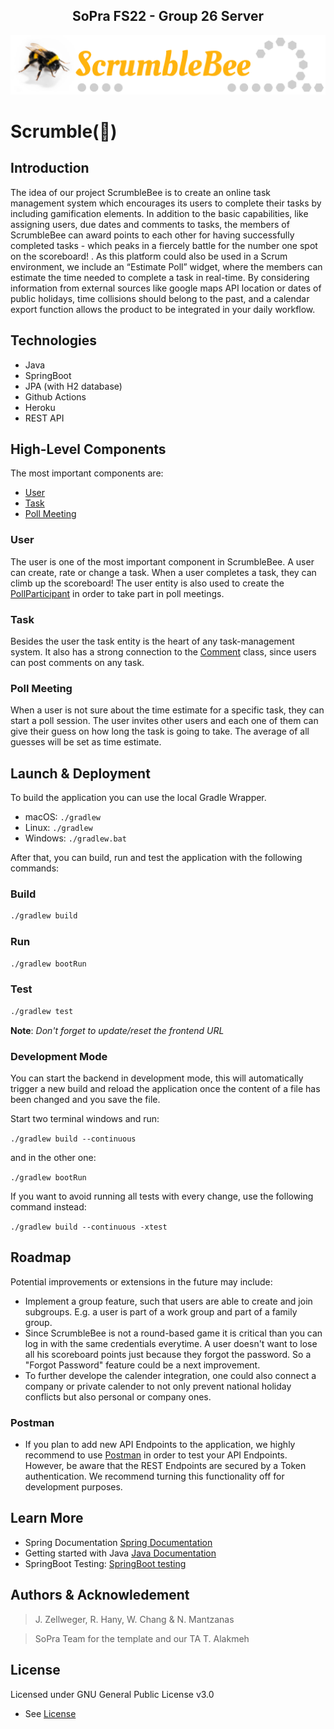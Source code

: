 
<div align="center">
    <h2>SoPra FS22 - Group 26 Server</h2>
</div>
<p align="center">
<img src="https://github.com/sopra-fs22-group-26/client/blob/main/src/images/scrumblebee_logo_508x95.png?raw=true" width="508" height="95" />
</p>



# Scrumble(:bee:)
## Introduction
The idea of our project ScrumbleBee is to create an online task management system which encourages its users to complete their tasks by including gamification elements. In addition to the basic capabilities, like assigning users, due dates and comments to tasks, the members of ScrumbleBee can award points to each other for having successfully completed tasks - which peaks in a fiercely battle for the number one spot on the scoreboard!
. As this platform could also be used in a Scrum environment, we include an	 “Estimate Poll” widget, where the members can estimate the time needed to complete a task in real-time. By considering information from external sources like google maps API location or dates of public holidays, time collisions should belong to the past, and a calendar export function allows the product to be integrated in your daily workflow.

## Technologies

- Java 
- SpringBoot
- JPA (with H2 database)
- Github Actions
- Heroku
- REST API

## High-Level Components

The most important components are:
- [User](src/main/java/ch/uzh/ifi/group26/scrumblebee/entity/User.java)
- [Task](src/main/java/ch/uzh/ifi/group26/scrumblebee/entity/Task.java)
- [Poll Meeting](src/main/java/ch/uzh/ifi/group26/scrumblebee/entity/PollMeeting.java)

### User
The user is one of the most important component in ScrumbleBee. A user can create, rate or change a task. When a user completes a task, they can climb up the scoreboard! The user entity is also used to create the [PollParticipant](src/main/java/ch/uzh/ifi/group26/scrumblebee/entity/PollParticipant.java)
in order to take part in poll meetings.

### Task
Besides the user the task entity is the heart of any task-management system. It also has a strong connection to the [Comment](src/main/java/ch/uzh/ifi/group26/scrumblebee/entity/Comment.java)
class, since users can post comments on any task.

### Poll Meeting

When a user is not sure about the time estimate for a specific task, they can start a poll session. The user invites other users and each one of them can 
give their guess on how long the task is going to take. The average of all guesses will be set as time estimate.


## Launch & Deployment

To build the application you can use the local Gradle Wrapper.
-   macOS: `./gradlew`
-   Linux: `./gradlew`
-   Windows: `./gradlew.bat`

After that, you can build, run  and test the application with the following commands:

 

### Build

```bash
./gradlew build
```

### Run

```bash
./gradlew bootRun
```

### Test

```bash
./gradlew test
```
**Note**: _Don't forget to update/reset the frontend URL_
### Development Mode

You can start the backend in development mode, this will automatically trigger a new build and reload the application
once the content of a file has been changed and you save the file.

Start two terminal windows and run:

`./gradlew build --continuous`

and in the other one:

`./gradlew bootRun`

If you want to avoid running all tests with every change, use the following command instead:

`./gradlew build --continuous -xtest`





## Roadmap
Potential improvements or extensions in the future may include:

- Implement a group feature, such that users are able to create and join subgroups. E.g. a user is part of a work group and part of a family group.
- Since ScrumbleBee is not a round-based game it is critical than you can log in with the same credentials everytime. A user doesn't want to lose all his scoreboard points just because they forgot the password. So a "Forgot Password" feature could be a next improvement.
- To further develope the calender integration, one could also connect a company or private calender to not only prevent national holiday conflicts but also personal or company ones.

### Postman

- If you plan to add new API Endpoints to the application, we highly recommend to use [Postman](https://www.getpostman.com) in order to test your API Endpoints.
However, be aware that the REST Endpoints are secured by a Token authentication. We recommend turning this functionality off for development purposes.
## Learn More

- Spring Documentation [Spring Documentation](https://spring.io/guides/gs/spring-boot/)
- Getting started with Java [Java Documentation](https://docs.oracle.com/en/java/)
- SpringBoot Testing: [SpringBoot testing](https://www.baeldung.com/spring-boot-testing/)


## Authors & Acknowledement
>J. Zellweger, R. Hany, W. Chang & N. Mantzanas

>SoPra Team for the template and our TA T. Alakmeh

## License

Licensed under GNU General Public License v3.0
- See [License](LICENSE)


